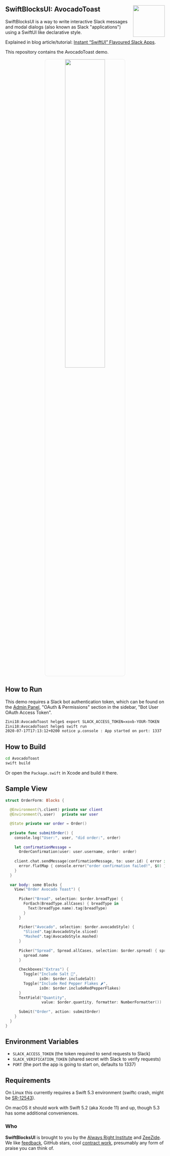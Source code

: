 <h2>SwiftBlocksUI: AvocadoToast
  <img src="https://zeezide.com/img/blocksui/SwiftBlocksUIIcon256.png"
       align="right" width="100" height="100" />
</h2>

SwiftBlocksUI is a way to write interactive Slack messages and modal dialogs
(also known as Slack "applications")
using a SwiftUI like declarative style.

Explained in blog article/tutorial: 
[Instant “SwiftUI” Flavoured Slack Apps](http://www.alwaysrightinstitute.com/swiftblocksui/).

This repository contains the AvocadoToast demo.

<center>
  <img src="https://www.alwaysrightinstitute.com/images/blocksui/client-order-form-2.png" 
       style="border-radius: 8px; border: 1px solid #EAEAEA; width: 50%;">
</center>

## How to Run

This demo requires a Slack bot authentication token, which can be found
on the 
<a href="https://api.slack.com/apps" target="Slack">Admin Panel</a>,
"OAuth & Permissions" section in the sidebar,
"Bot User OAuth Access Token".

```bash
Zini18:AvocadoToast helge$ export SLACK_ACCESS_TOKEN=xoxb-YOUR-TOKEN
Zini18:AvocadoToast helge$ swift run
2020-07-17T17:13:12+0200 notice μ.console : App started on port: 1337
```

## How to Build

```bash
cd AvocadoToast
swift build
```

Or open the `Package.swift` in Xcode and build it there.


## Sample View

```swift
struct OrderForm: Blocks {
  
  @Environment(\.client) private var client
  @Environment(\.user)   private var user

  @State private var order = Order()
  
  private func submitOrder() {
    console.log("User:", user, "did order:", order)
    
    let confirmationMessage =
      OrderConfirmation(user: user.username, order: order)
    
    client.chat.sendMessage(confirmationMessage, to: user.id) { error in
      error.flatMap { console.error("order confirmation failed!", $0) }
    }
  }
  
  var body: some Blocks {
    View("Order Avocado Toast") {
      
      Picker("Bread", selection: $order.breadType) {
        ForEach(BreadType.allCases) { breadType in
          Text(breadType.name).tag(breadType)
        }
      }
      
      Picker("Avocado", selection: $order.avocadoStyle) {
        "Sliced".tag(AvocadoStyle.sliced)
        "Mashed".tag(AvocadoStyle.mashed)
      }
      
      Picker("Spread", Spread.allCases, selection: $order.spread) { spread in
        spread.name
      }
      
      Checkboxes("Extras") {
        Toggle("Include Salt 🧂",
               isOn: $order.includeSalt)
        Toggle("Include Red Pepper Flakes 🌶",
               isOn: $order.includeRedPepperFlakes)
      }
      TextField("Quantity",
                value: $order.quantity, formatter: NumberFormatter())
      
      Submit("Order", action: submitOrder)
    }
  }
}
```


## Environment Variables

- `SLACK_ACCESS_TOKEN` (the token required to send requests to Slack)
- `SLACK_VERIFICATION_TOKEN` (shared secret with Slack to verify requests)
- `PORT` (the port the app is going to start on, defaults to 1337)

## Requirements

On Linux this currently requires a Swift 5.3 environment
(swiftc crash, might be [SR-12543](https://bugs.swift.org/browse/SR-12543)).

On macOS it should work with Swift 5.2 (aka Xcode 11) and up,
though 5.3 has some additional conveniences.

### Who

**SwiftBlocksUI** is brought to you by
the
[Always Right Institute](http://www.alwaysrightinstitute.com)
and
[ZeeZide](http://zeezide.de).
We like 
[feedback](https://twitter.com/ar_institute), 
GitHub stars, 
cool [contract work](http://zeezide.com/en/services/services.html),
presumably any form of praise you can think of.
